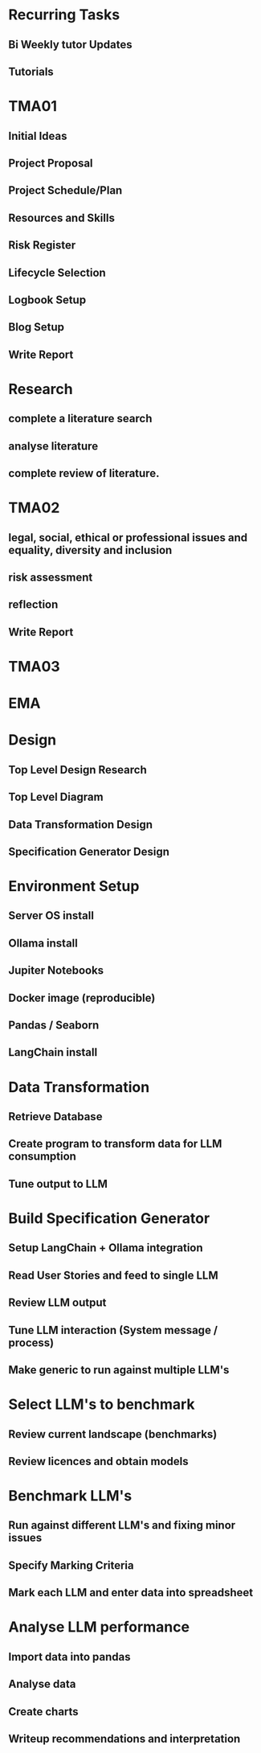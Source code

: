 # Recurring Tasks

## Bi Weekly tutor Updates

## Tutorials

# TMA01

## Initial Ideas

## Project Proposal

## Project Schedule/Plan

## Resources and Skills

## Risk Register

## Lifecycle Selection

## Logbook Setup

## Blog Setup

## Write Report

# Research

## complete a literature search

## analyse literature

## complete review of literature.

# TMA02

## legal, social, ethical or professional issues and equality, diversity and inclusion

## risk assessment

## reflection

## Write Report

# TMA03

# EMA

# Design

## Top Level Design Research

## Top Level Diagram

## Data Transformation Design

## Specification Generator Design

# Environment Setup

## Server OS install

## Ollama install

## Jupiter Notebooks

## Docker image (reproducible)

## Pandas / Seaborn

## LangChain install

# Data Transformation

## Retrieve Database

## Create program to transform data for LLM consumption

## Tune output to LLM

# Build Specification Generator

## Setup LangChain + Ollama integration

## Read User Stories and feed to single LLM

## Review LLM output

## Tune LLM interaction (System message / process)

## Make generic to run against multiple LLM's

# Select LLM's to benchmark

## Review current landscape (benchmarks)

## Review licences and obtain models

# Benchmark LLM's

## Run against different LLM's and fixing minor issues

## Specify Marking Criteria

## Mark each LLM and enter data into spreadsheet

# Analyse LLM performance

## Import data into pandas

## Analyse data

## Create charts

## Writeup recommendations and interpretation